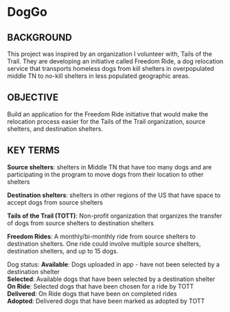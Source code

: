 # DogGo

## BACKGROUND

This project was inspired by an organization I volunteer with, Tails of the Trail. They are developing an initiative called Freedom Ride, a dog relocation service that transports homeless dogs from kill shelters in overpopulated middle TN to no-kill shelters in less populated geographic areas.

## OBJECTIVE

Build an application for the Freedom Ride initiative that would make the relocation process easier for the Tails of the Trail organization, source shelters, and destination shelters.

## KEY TERMS
**Source shelters**: shelters in Middle TN that have too many dogs and are participating in the program to move dogs from their location to other shelters

**Destination shelters**: shelters in other regions of the US that have space to accept dogs from source shelters

**Tails of the Trail (TOTT)**: Non-profit organization that organizes the transfer of dogs from source shelters to destination shelters

**Freedom Rides**: A monthly/bi-monthly ride from source shelters to destination shelters. One ride could involve multiple source shelters, destination shelters, and up to 15 dogs.

Dog status:
	**Available**: Dogs uploaded in app - have not been selected by a destination shelter<br>
	**Selected**: Available dogs that have been selected by a destination shelter<br>
	**On Ride**: Selected dogs that have been chosen for a ride by TOTT<br>
	**Delivered**: On Ride dogs that have been on completed rides<br>
	**Adopted**: Delivered dogs that have been marked as adopted by TOTT<br>
